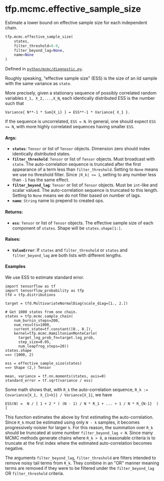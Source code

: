 <div itemscope itemtype="http://developers.google.com/ReferenceObject">
<meta itemprop="name" content="tfp.mcmc.effective_sample_size" />
<meta itemprop="path" content="Stable" />
</div>

# tfp.mcmc.effective_sample_size

Estimate a lower bound on effective sample size for each independent chain.

``` python
tfp.mcmc.effective_sample_size(
    states,
    filter_threshold=0.0,
    filter_beyond_lag=None,
    name=None
)
```



Defined in [`python/mcmc/diagnostic.py`](https://github.com/tensorflow/probability/tree/master/tensorflow_probability/python/mcmc/diagnostic.py).

<!-- Placeholder for "Used in" -->

Roughly speaking, "effective sample size" (ESS) is the size of an iid sample
with the same variance as `state`.

More precisely, given a stationary sequence of possibly correlated random
variables `X_1, X_2,...,X_N`, each identically distributed ESS is the number
such that

```Variance{ N**-1 * Sum{X_i} } = ESS**-1 * Variance{ X_1 }.```

If the sequence is uncorrelated, `ESS = N`.  In general, one should expect
`ESS <= N`, with more highly correlated sequences having smaller `ESS`.

#### Args:

* <b>`states`</b>:  `Tensor` or list of `Tensor` objects.  Dimension zero should index
  identically distributed states.
* <b>`filter_threshold`</b>:  `Tensor` or list of `Tensor` objects.
  Must broadcast with `state`.  The auto-correlation sequence is truncated
  after the first appearance of a term less than `filter_threshold`.
  Setting to `None` means we use no threshold filter.  Since `|R_k| <= 1`,
  setting to any number less than `-1` has the same effect.
* <b>`filter_beyond_lag`</b>:  `Tensor` or list of `Tensor` objects.  Must be
  `int`-like and scalar valued.  The auto-correlation sequence is truncated
  to this length.  Setting to `None` means we do not filter based on number
  of lags.
* <b>`name`</b>:  `String` name to prepend to created ops.


#### Returns:

* <b>`ess`</b>:  `Tensor` or list of `Tensor` objects.  The effective sample size of
  each component of `states`.  Shape will be `states.shape[1:]`.


#### Raises:

* <b>`ValueError`</b>:  If `states` and `filter_threshold` or `states` and
  `filter_beyond_lag` are both lists with different lengths.

#### Examples

We use ESS to estimate standard error.

```
import tensorflow as tf
import tensorflow_probability as tfp
tfd = tfp.distributions

target = tfd.MultivariateNormalDiag(scale_diag=[1., 2.])

# Get 1000 states from one chain.
states = tfp.mcmc.sample_chain(
    num_burnin_steps=200,
    num_results=1000,
    current_state=tf.constant([0., 0.]),
    kernel=tfp.mcmc.HamiltonianMonteCarlo(
      target_log_prob_fn=target.log_prob,
      step_size=0.05,
      num_leapfrog_steps=20))
states.shape
==> (1000, 2)

ess = effective_sample_size(states)
==> Shape (2,) Tensor

mean, variance = tf.nn.moments(states, axis=0)
standard_error = tf.sqrt(variance / ess)
```

Some math shows that, with `R_k` the auto-correlation sequence,
`R_k := Covariance{X_1, X_{1+k}} / Variance{X_1}`, we have

```ESS(N) =  N / [ 1 + 2 * ( (N - 1) / N * R_1 + ... + 1 / N * R_{N-1}  ) ]```

This function estimates the above by first estimating the auto-correlation.
Since `R_k` must be estimated using only `N - k` samples, it becomes
progressively noisier for larger `k`.  For this reason, the summation over
`R_k` should be truncated at some number `filter_beyond_lag < N`.  Since many
MCMC methods generate chains where `R_k > 0`, a reasonable criteria is to
truncate at the first index where the estimated auto-correlation becomes
negative.

The arguments `filter_beyond_lag`, `filter_threshold` are filters intended to
remove noisy tail terms from `R_k`.  They combine in an "OR" manner meaning
terms are removed if they were to be filtered under the `filter_beyond_lag` OR
`filter_threshold` criteria.